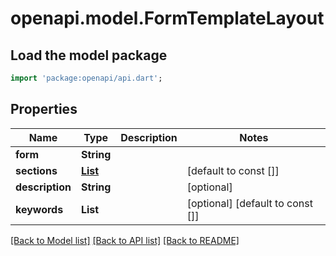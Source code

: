 # openapi.model.FormTemplateLayout

## Load the model package
```dart
import 'package:openapi/api.dart';
```

## Properties
Name | Type | Description | Notes
------------ | ------------- | ------------- | -------------
**form** | **String** |  | 
**sections** | [**List<Section>**](Section.md) |  | [default to const []]
**description** | **String** |  | [optional] 
**keywords** | **List<String>** |  | [optional] [default to const []]

[[Back to Model list]](../README.md#documentation-for-models) [[Back to API list]](../README.md#documentation-for-api-endpoints) [[Back to README]](../README.md)


